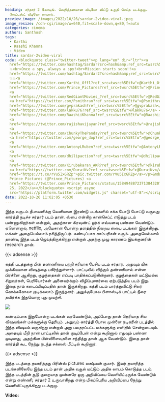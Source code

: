 ```yaml
---
heading: சர்தார் 2 லோடிங். வெறித்தனமான வீடியோ விட்டு உறுதி செய்த படக்குழு.
  லேட்டஸ்ட் வீடியோ வைரல்.
preview_image: /images/2022/10/26/sardar-2video-viral.jpeg
image_resize: /cdn-cgi/image/w=640,fit=scale-down,q=80,f=auto
categories: cinema
authors: Santhosh
tags:
  - Karthi
  - Raashi Khanna
  - Video
title: sardar-2video-viral
code: <blockquote class="twitter-tweet"><p lang="en" dir="ltr"><a
  href="https://twitter.com/hashtag/Sardar?src=hash&amp;ref_src=twsrc%5Etfw">#Sardar</a>
  💥<br>Once a spy, always a spy!<br>Mission starts soon!!<a
  href="https://twitter.com/hashtag/Sardar2?src=hash&amp;ref_src=twsrc%5Etfw">#Sardar2</a>
  💥💥<a
  href="https://twitter.com/Karthi_Offl?ref_src=twsrc%5Etfw">@Karthi_Offl</a> <a
  href="https://twitter.com/Prince_Pictures?ref_src=twsrc%5Etfw">@Prince_Pictures</a>
  <a
  href="https://twitter.com/RedGiantMovies_?ref_src=twsrc%5Etfw">@RedGiantMovies_</a>
  <a href="https://twitter.com/Psmithran?ref_src=twsrc%5Etfw">@Psmithran</a> <a
  href="https://twitter.com/gvprakash?ref_src=twsrc%5Etfw">@gvprakash</a> <a
  href="https://twitter.com/lakku76?ref_src=twsrc%5Etfw">@lakku76</a> <a
  href="https://twitter.com/RaashiiKhanna?ref_src=twsrc%5Etfw">@RaashiiKhanna</a>
  <a
  href="https://twitter.com/rajishavijayan?ref_src=twsrc%5Etfw">@rajishavijayan</a>
  <a
  href="https://twitter.com/ChunkyThePanday?ref_src=twsrc%5Etfw">@ChunkyThePanday</a>
  <a href="https://twitter.com/george_dop?ref_src=twsrc%5Etfw">@george_dop</a>
  <a
  href="https://twitter.com/AntonyLRuben?ref_src=twsrc%5Etfw">@AntonyLRuben</a>
  <a
  href="https://twitter.com/dhilipaction?ref_src=twsrc%5Etfw">@dhilipaction</a>
  <a
  href="https://twitter.com/Kirubakaran_AKR?ref_src=twsrc%5Etfw">@kirubakaran_AKR</a>
  <a href="https://twitter.com/DuraiKv?ref_src=twsrc%5Etfw">@DuraiKv</a> <a
  href="https://t.co/rVu5IxGRZp">pic.twitter.com/rVu5IxGRZp</a></p>&mdash;
  Prince Pictures (@Prince_Pictures) <a
  href="https://twitter.com/Prince_Pictures/status/1584948872371384320?ref_src=twsrc%5Etfw">October
  25, 2022</a></blockquote> <script async
  src="https://platform.twitter.com/widgets.js" charset="utf-8"></script>
date: 2022-10-26 11:02:05 +0530
---
```



இந்த வருடம் தீபாவளிக்கு வெளியான இரண்டு படங்களில் சக்க போடு போட்டு வருவது கார்த்தி நடிச்ச சர்தார் படம் தான். ஸ்பை என்கிற கான்செப்ட் எடுத்து படம் பண்ணுகிறார்கள் என்றால், அதற்கான கிரவுண்ட் ஒர்க் எவ்வளவு பண்ண வேண்டும். ஏனென்றால், netflix, அமேசான் போன்ற தளத்தில் நிறைய ஸ்பை படங்கள் இருக்கிறது. மக்கள் அதையெல்லாம் ரசித்திருப்பர். கண்டிப்பாக காம்பரிசன் வரும். அதையெல்லாம் தாண்டி இந்த படம் ஜெய்த்திருக்கிறது என்றால் அதற்கு முழு காரணம் இயக்குனரின் research தான்.

{{< adsense >}}

கத்தி படத்துக்கு பின் தண்ணியை பற்றி சரியாக பேசிய படம் சர்தார். அதுவும் மிக முக்கியமான விஷத்தை பகிர்ந்துள்ளார். பாட்டிலில் விற்கும் தண்ணியால் என்ன பிரச்னை ஆகிறது, குழந்தைகள் எப்படி பாதிக்கப்படுகின்றனர். குழந்தைகள் மட்டுமல்ல சிறுவர்கள், பெரியோர்கள் அனைவர்க்கும் விழிப்புணர்வை ஏற்படுத்திய படம் இது. இதை நாம் கடைப்பிடிப்பதில் தான் இருக்கிறது. கத்தி படம் பார்த்துவிட்டு சிலர் கொக்ககோலா குடிக்கலாம் இருந்தனர். அதுக்குபோல பிளாஸ்டிக் பாட்டில் நீரை தவிர்க்க இதுவொரு புது முயற்சி.

![](/images/2022/10/26/sardar-2video-viral-1.jpeg)

கண்டிப்பாக இதுபோன்ற படங்கள் வரவேண்டும், அப்போது தான் தெரியாத சில விஷயங்கள் மக்களுக்கு தெரியும். அதுவும் கார்த்தி போல முன்னை நடிகரின் படத்தில் இந்த விஷயம் வருகிறது என்றால் அது பலதரப்பட்ட மக்களுக்கு எளிதில் சென்றடையும். அதையும் மீறி நான் பாட்டிலில் தான் குடிப்பேன் என்று கூறினால் எதுவும் பண்ண முடியாது, அதற்கின பின்விளைவுகளை சந்தித்து தான் ஆக வேண்டும். இதை தான் கார்த்தி கூட நேற்று நடந்த சக்ஸஸ் மீட்டில் கூறினார்.

{{< adsense >}}

இந்த படத்தை தயாரித்தது பிரின்ஸ் pictures லக்ஷ்மன் குமார். இவர் தயாரித்த படங்களிலேயே இந்த படம் தான் அதிக வசூல் மட்டும் அதிக லாபம் கொடுத்த படம். இந்த படத்தின் சூடு குறையாத முன்னரே ஒரு அறிவிப்பை வெளியிட்டிருக்க வேண்டும் என்று எண்ணி, சர்தார் 2 உருவாகிறது என்ற மிகப்பெரிய அறிவிப்பை நேற்று வெளியிட்டிருக்கிறது படக்குழு.

**V﻿ideo:**